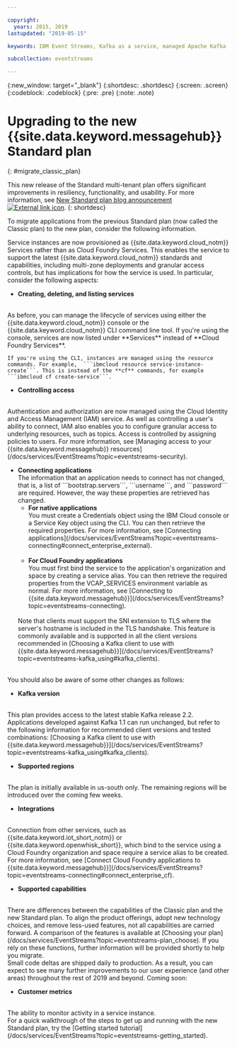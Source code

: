 ```yaml
---

copyright:
  years: 2015, 2019
lastupdated: "2019-05-15"

keywords: IBM Event Streams, Kafka as a service, managed Apache Kafka

subcollection: eventstreams

---
```


{:new_window: target="_blank"}
{:shortdesc: .shortdesc}
{:screen: .screen}
{:codeblock: .codeblock}
{:pre: .pre}
{:note: .note}

# Upgrading to the new {{site.data.keyword.messagehub}} Standard plan 
{: #migrate_classic_plan}

This new release of the Standard multi-tenant plan offers significant improvements in resiliency, functionality, and usability. For more information, see [New Standard plan blog announcement ![External link icon](../../icons/launch-glyph.svg "External link icon")](https://www.ibm.com/cloud/blog/announcements/ibm-event-streams-releases-a-new-and-enhanced-standard-plan). 
{: shortdesc}

To migrate applications from the previous Standard plan (now called the Classic plan) to the new plan, consider the following information.

Service instances are now provisioned as {{site.data.keyword.cloud_notm}} Services rather than as Cloud Foundry Services. This enables the service to support the latest {{site.data.keyword.cloud_notm}} standards and capabilities, including multi-zone deployments and granular access controls, but has implications for how the service is used. In particular, consider the following aspects:

* **Creating, deleting, and listing services**
<br/>
    As before, you can manage the lifecycle of services using either the {{site.data.keyword.cloud_notm}} console or the {{site.data.keyword.cloud_notm}} CLI command line tool. If you're using the console, services are now listed under **Services** instead of **Cloud Foundry Services**. 
    
    If you're using the CLI, instances are managed using the resource commands. For example,  ```ibmcloud resource service-instance-create```. This is instead of the **cf** commands, for example ```ibmcloud cf create-service```.

* **Controlling access**
<br/>
    Authentication and authorization are now managed using the Cloud Identity and Access Management (IAM) service. As well as controlling a user's ability to connect, IAM also enables you to configure granular access to underlying resources, such as topics. Access is controlled by assigning policies to users. For more information, see 
    [Managing access to your {{site.data.keyword.messagehub}} resources](/docs/services/EventStreams?topic=eventstreams-security).

<ul>
<li><strong>Connecting applications</strong>
<br/>
    The information that an application needs to connect has not changed, that is, a list of ```bootstrap.servers```, ```username```, and ```password``` are required. However, the way these properties are retrieved has changed.

<ul>
<li>
      <strong>For native applications</strong>
        <br/>
        You must create a Credentials object using the IBM Cloud console or a Service Key object using the CLI. You can then retrieve the required properties. For more information, see 
        [Connecting applications](/docs/services/EventStreams?topic=eventstreams-connecting#connect_enterprise_external).
</li>
<br/>
<li><strong>For Cloud Foundry applications</strong>
        <br/>
        You must first bind the service to the application's organization and space by creating a service alias. You can then retrieve the required properties from the VCAP_SERVICES environment variable as normal. For more information, see 
        [Connecting to {{site.data.keyword.messagehub}}](/docs/services/EventStreams?topic=eventstreams-connecting).
</li>
</ul>
<br/>
Note that clients must support the SNI extension to TLS where the server's hostname is included in the TLS handshake. This feature is commonly available and is supported in all the client versions recommended in [Choosing a Kafka client to use with {{site.data.keyword.messagehub}}](/docs/services/EventStreams?topic=eventstreams-kafka_using#kafka_clients).
</li>
</ul>

<br/>
You should also be aware of some other changes as follows:

* **Kafka version**
<br/>
    This plan provides access to the latest stable Kafka release 2.2. Applications developed against Kafka 1.1 can run unchanged, but refer to the following information for recommended client versions and tested combinations: [Choosing a Kafka client to use with {{site.data.keyword.messagehub}}](/docs/services/EventStreams?topic=eventstreams-kafka_using#kafka_clients). 

* **Supported regions**
<br/>
    The plan is initially available in us-south only. The remaining regions will be introduced over the coming few weeks.

* **Integrations**
<br/>
    Connection from other services, such as {{site.data.keyword.iot_short_notm}} or {{site.data.keyword.openwhisk_short}}, which bind to the service using a Cloud Foundry organization and space require a service alias to be created. For more information, see
    [Connect Cloud Foundry applications to {{site.data.keyword.messagehub}}](/docs/services/EventStreams?topic=eventstreams-connecting#connect_enterprise_cf).
    

* **Supported capabilities**
<br/>
    There are differences between the capabilities of the Classic plan and the new Standard plan. To align the product offerings, adopt new technology choices, and remove less-used features, not all capabilities are carried forward. A comparison of the features is available at [Choosing your plan](/docs/services/EventStreams?topic=eventstreams-plan_choose). If you rely on these functions, further information will be provided shortly to help you migrate.
   
<br/>
Small code deltas are shipped daily to production. As a result, you can expect to see many further improvements to our user experience (and other areas) throughout the rest of 2019 and beyond. Coming soon:

* **Customer metrics**
<br/>
    The ability to monitor activity in a service instance.

<br/>
For a quick walkthrough of the steps to get up and running with the new Standard plan, try the [Getting started tutorial](/docs/services/EventStreams?topic=eventstreams-getting_started).


